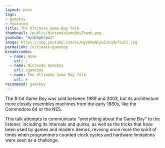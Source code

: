 ```yaml
---
layout: post
tags: 
- gameboy
- featured
title: The Ultimate Game Boy Talk
thumbnail: /public/NintendoGameBoyThumb.png
youtube: "HyzD8pNlpwI"
image: https://img.youtube.com/vi/HyzD8pNlpwI/hqdefault.jpg
permalink: /ultimate-gameboy
breadcrumbs:
  - name: Home
    url: /
  - name: Nintendo Gameboy
    url: /gameboy
  - name: The Ultimate Game Boy Talk
    url: #
recommend: gameboy
---
```

The 8-bit Game Boy was sold between 1989 and 2003, but its architecture more closely resembles machines from the early 1980s, like the Commodore 64 or the NES. 

This talk attempts to communicate "everything about the Game Boy" to the listener, including its internals and quirks, as well as the tricks that have been used by games and modern demos, reviving once more the spirit of times when programmers counted clock cycles and hardware limitations were seen as a challenge.
